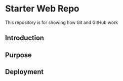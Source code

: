 # Starter Web Repo
This repository is for showing how Git and GitHub work

## Introduction

## Purpose

## Deployment